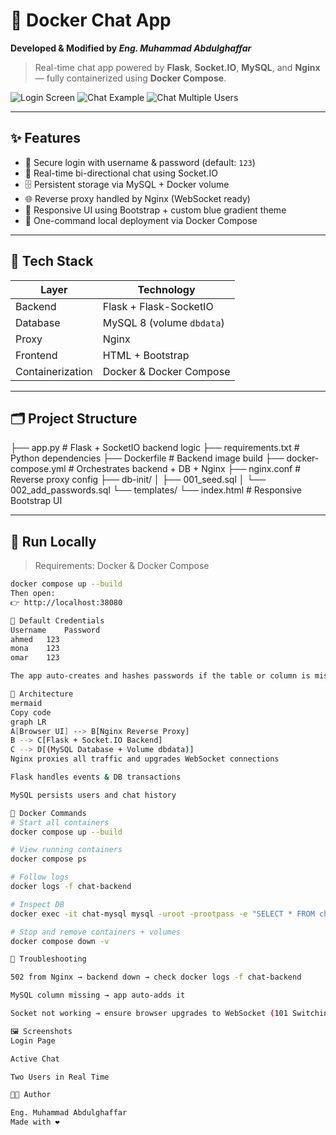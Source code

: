 # 💬 Docker Chat App  
**Developed & Modified by _Eng. Muhammad Abdulghaffar_**

> Real-time chat app powered by **Flask**, **Socket.IO**, **MySQL**, and **Nginx** — fully containerized using **Docker Compose**.

![Login Screen](docs/login.png)
![Chat Example](docs/chat1.png)
![Chat Multiple Users](docs/chat2.png)

---

## ✨ Features
- 🔐 Secure login with username & password (default: `123`)
- 💬 Real-time bi-directional chat using Socket.IO  
- 🗄️ Persistent storage via MySQL + Docker volume  
- 🌐 Reverse proxy handled by Nginx (WebSocket ready)
- 🎨 Responsive UI using Bootstrap + custom blue gradient theme  
- 🐳 One-command local deployment via Docker Compose

---

## 🧰 Tech Stack
| Layer | Technology |
|-------|-------------|
| Backend | Flask + Flask-SocketIO |
| Database | MySQL 8 (volume `dbdata`) |
| Proxy | Nginx |
| Frontend | HTML + Bootstrap |
| Containerization | Docker & Docker Compose |

---

## 🗂️ Project Structure
├── app.py # Flask + SocketIO backend logic
├── requirements.txt # Python dependencies
├── Dockerfile # Backend image build
├── docker-compose.yml # Orchestrates backend + DB + Nginx
├── nginx.conf # Reverse proxy config
├── db-init/
│ ├── 001_seed.sql
│ └── 002_add_passwords.sql
└── templates/
└── index.html # Responsive Bootstrap UI


---

## 🚀 Run Locally

> Requirements: Docker & Docker Compose

```bash
docker compose up --build
Then open:
👉 http://localhost:38080

🔐 Default Credentials
Username	Password
ahmed	123
mona	123
omar	123

The app auto-creates and hashes passwords if the table or column is missing.

🧱 Architecture
mermaid
Copy code
graph LR
A[Browser UI] --> B[Nginx Reverse Proxy]
B --> C[Flask + Socket.IO Backend]
C --> D[(MySQL Database + Volume dbdata)]
Nginx proxies all traffic and upgrades WebSocket connections

Flask handles events & DB transactions

MySQL persists users and chat history

🐳 Docker Commands
# Start all containers
docker compose up --build

# View running containers
docker compose ps

# Follow logs
docker logs -f chat-backend

# Inspect DB
docker exec -it chat-mysql mysql -uroot -prootpass -e "SELECT * FROM chatdb.messages LIMIT 10;"

# Stop and remove containers + volumes
docker compose down -v

🧪 Troubleshooting

502 from Nginx → backend down → check docker logs -f chat-backend

MySQL column missing → app auto-adds it

Socket not working → ensure browser upgrades to WebSocket (101 Switching Protocols)

🖼️ Screenshots
Login Page

Active Chat

Two Users in Real Time

👨‍💻 Author

Eng. Muhammad Abdulghaffar
Made with ❤️
